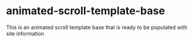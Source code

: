 # animated-scroll-template-base
This is an animated scroll template base that is ready to be populated with site information
